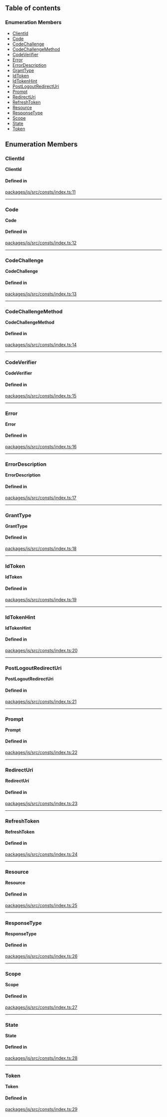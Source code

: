## Table of contents

### Enumeration Members

- [ClientId](QueryKey.md#clientid)
- [Code](QueryKey.md#code)
- [CodeChallenge](QueryKey.md#codechallenge)
- [CodeChallengeMethod](QueryKey.md#codechallengemethod)
- [CodeVerifier](QueryKey.md#codeverifier)
- [Error](QueryKey.md#error)
- [ErrorDescription](QueryKey.md#errordescription)
- [GrantType](QueryKey.md#granttype)
- [IdToken](QueryKey.md#idtoken)
- [IdTokenHint](QueryKey.md#idtokenhint)
- [PostLogoutRedirectUri](QueryKey.md#postlogoutredirecturi)
- [Prompt](QueryKey.md#prompt)
- [RedirectUri](QueryKey.md#redirecturi)
- [RefreshToken](QueryKey.md#refreshtoken)
- [Resource](QueryKey.md#resource)
- [ResponseType](QueryKey.md#responsetype)
- [Scope](QueryKey.md#scope)
- [State](QueryKey.md#state)
- [Token](QueryKey.md#token)

## Enumeration Members

### ClientId

 **ClientId**

#### Defined in

[packages/js/src/consts/index.ts:11](https://github.com/logto-io/js/blob/5254dee/packages/js/src/consts/index.ts#L11)

___

### Code

 **Code**

#### Defined in

[packages/js/src/consts/index.ts:12](https://github.com/logto-io/js/blob/5254dee/packages/js/src/consts/index.ts#L12)

___

### CodeChallenge

 **CodeChallenge**

#### Defined in

[packages/js/src/consts/index.ts:13](https://github.com/logto-io/js/blob/5254dee/packages/js/src/consts/index.ts#L13)

___

### CodeChallengeMethod

 **CodeChallengeMethod**

#### Defined in

[packages/js/src/consts/index.ts:14](https://github.com/logto-io/js/blob/5254dee/packages/js/src/consts/index.ts#L14)

___

### CodeVerifier

 **CodeVerifier**

#### Defined in

[packages/js/src/consts/index.ts:15](https://github.com/logto-io/js/blob/5254dee/packages/js/src/consts/index.ts#L15)

___

### Error

 **Error**

#### Defined in

[packages/js/src/consts/index.ts:16](https://github.com/logto-io/js/blob/5254dee/packages/js/src/consts/index.ts#L16)

___

### ErrorDescription

 **ErrorDescription**

#### Defined in

[packages/js/src/consts/index.ts:17](https://github.com/logto-io/js/blob/5254dee/packages/js/src/consts/index.ts#L17)

___

### GrantType

 **GrantType**

#### Defined in

[packages/js/src/consts/index.ts:18](https://github.com/logto-io/js/blob/5254dee/packages/js/src/consts/index.ts#L18)

___

### IdToken

 **IdToken**

#### Defined in

[packages/js/src/consts/index.ts:19](https://github.com/logto-io/js/blob/5254dee/packages/js/src/consts/index.ts#L19)

___

### IdTokenHint

 **IdTokenHint**

#### Defined in

[packages/js/src/consts/index.ts:20](https://github.com/logto-io/js/blob/5254dee/packages/js/src/consts/index.ts#L20)

___

### PostLogoutRedirectUri

 **PostLogoutRedirectUri**

#### Defined in

[packages/js/src/consts/index.ts:21](https://github.com/logto-io/js/blob/5254dee/packages/js/src/consts/index.ts#L21)

___

### Prompt

 **Prompt**

#### Defined in

[packages/js/src/consts/index.ts:22](https://github.com/logto-io/js/blob/5254dee/packages/js/src/consts/index.ts#L22)

___

### RedirectUri

 **RedirectUri**

#### Defined in

[packages/js/src/consts/index.ts:23](https://github.com/logto-io/js/blob/5254dee/packages/js/src/consts/index.ts#L23)

___

### RefreshToken

 **RefreshToken**

#### Defined in

[packages/js/src/consts/index.ts:24](https://github.com/logto-io/js/blob/5254dee/packages/js/src/consts/index.ts#L24)

___

### Resource

 **Resource**

#### Defined in

[packages/js/src/consts/index.ts:25](https://github.com/logto-io/js/blob/5254dee/packages/js/src/consts/index.ts#L25)

___

### ResponseType

 **ResponseType**

#### Defined in

[packages/js/src/consts/index.ts:26](https://github.com/logto-io/js/blob/5254dee/packages/js/src/consts/index.ts#L26)

___

### Scope

 **Scope**

#### Defined in

[packages/js/src/consts/index.ts:27](https://github.com/logto-io/js/blob/5254dee/packages/js/src/consts/index.ts#L27)

___

### State

 **State**

#### Defined in

[packages/js/src/consts/index.ts:28](https://github.com/logto-io/js/blob/5254dee/packages/js/src/consts/index.ts#L28)

___

### Token

 **Token**

#### Defined in

[packages/js/src/consts/index.ts:29](https://github.com/logto-io/js/blob/5254dee/packages/js/src/consts/index.ts#L29)
